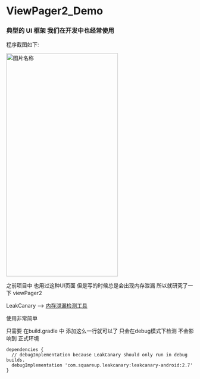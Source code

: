 # ViewPager2_Demo

### 典型的 UI 框架 我们在开发中也经常使用

程序截图如下:

 <img src="https://ae03.alicdn.com/kf/U3292cb58c99d44a3bcf092f9d0fba361h.png" width = "300" height = "600" alt="图片名称" align=center />

之前项目中 也用过这种UI页面 但是写的时候总是会出现内存泄漏 所以就研究了一下 viewPager2 

LeakCanary --> [内存泄漏检测工具](https://square.github.io/leakcanary/getting_started/)

使用非常简单 

只需要 在build.gradle 中 添加这么一行就可以了 只会在debug模式下检测 不会影响到 正式环境

```
dependencies {
  // debugImplementation because LeakCanary should only run in debug builds.
  debugImplementation 'com.squareup.leakcanary:leakcanary-android:2.7'
}
```